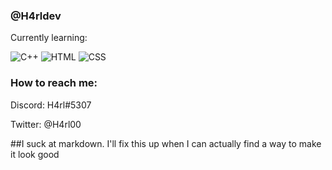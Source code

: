 ### @H4rldev
Currently learning:

![C++](https://i.imgur.com/Bt8zHCD.png)
![HTML](https://i.imgur.com/wt1U6jk.png)
![CSS](https://i.imgur.com/NTdDuck.png)

### How to reach me:
Discord: H4rl#5307

Twitter: @H4rl00

##I suck at markdown. I'll fix this up when I can actually find a way to make it look good
<!---
H4rldev/H4rldev is a ✨ special ✨ repository because its `README.md` (this file) appears on your GitHub profile.
You can click the Preview link to take a look at your changes.
--->
